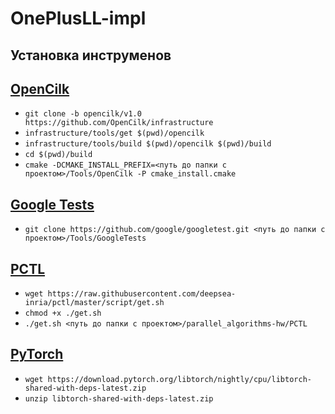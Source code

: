 # OnePlusLL-impl

## Установка инструменов
## [OpenCilk](https://github.com/OpenCilk/)
* `git clone -b opencilk/v1.0 https://github.com/OpenCilk/infrastructure`
* `infrastructure/tools/get $(pwd)/opencilk`
* `infrastructure/tools/build $(pwd)/opencilk $(pwd)/build`
* `cd $(pwd)/build`
* `cmake -DCMAKE_INSTALL_PREFIX=<путь до папки с проектом>/Tools/OpenCilk -P cmake_install.cmake`

## [Google Tests](https://github.com/google/googletest)
* `git clone https://github.com/google/googletest.git <путь до папки с проектом>/Tools/GoogleTests`

## [PCTL](https://github.com/deepsea-inria/pctl/blob/master/doc/pctl.md)
* `wget https://raw.githubusercontent.com/deepsea-inria/pctl/master/script/get.sh`
* `chmod +x ./get.sh`
* `./get.sh <путь до папки с проектом>/parallel_algorithms-hw/PCTL`

## [PyTorch](https://pytorch.org/tutorials/advanced/cpp_frontend.html)
* `wget https://download.pytorch.org/libtorch/nightly/cpu/libtorch-shared-with-deps-latest.zip`
* `unzip libtorch-shared-with-deps-latest.zip`

